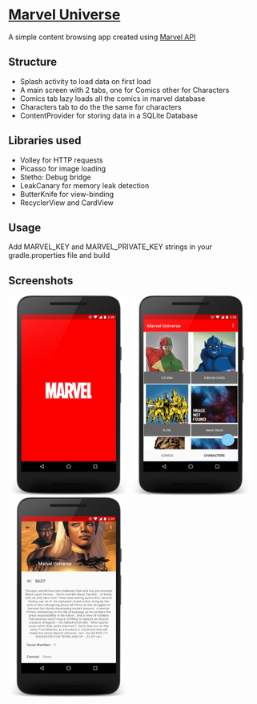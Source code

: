 # [Marvel Universe](/screenshots/marvel.apk)

 A simple content browsing app created using [Marvel API](https://developer.marvel.com/)


## Structure

- Splash activity to load data on first load
- A main screen with 2 tabs, one for Comics other for Characters
- Comics tab lazy loads all the comics in marvel database
- Characters tab to do the the same for characters
- ContentProvider for storing data in a SQLite Database

## Libraries used

- Volley for HTTP requests
- Picasso for image loading
- Stetho: Debug bridge
- LeakCanary for memory leak detection
- ButterKnife for view-binding
- RecyclerView and CardView

## Usage
Add MARVEL_KEY and MARVEL_PRIVATE_KEY strings in your gradle.properties file
and build

## Screenshots

<div>
    <img src="screenshots/splash.png" height=400px width=240px>
    <img src="screenshots/characters.png" height=400px width=240px>
    <img src="screenshots/details.png" height=400px width=240px>
</div>